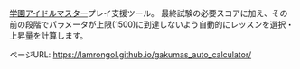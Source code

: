 [学園アイドルマスター](https://gakuen.idolmaster-official.jp/)プレイ支援ツール。
最終試験の必要スコアに加え、その前の段階でパラメータが上限(1500)に到達しないよう自動的にレッスンを選択・上昇量を計算します。

ページURL:
https://lamrongol.github.io/gakumas_auto_calculator/
